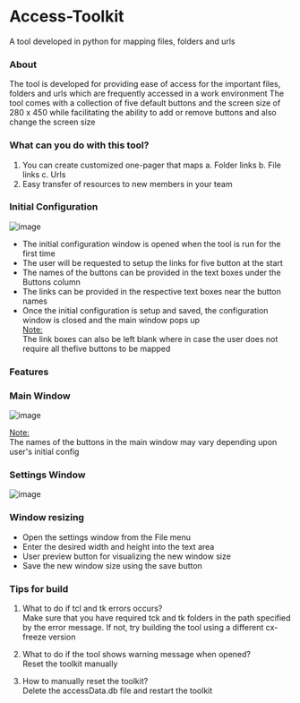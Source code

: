 # Access-Toolkit
A tool developed in python for mapping files, folders and urls

### About
The tool is developed for providing ease of access for the important files,
folders and urls which are frequently accessed in a work environment
The tool comes with a collection of five default buttons and the screen 
size of 280 x 450 while facilitating the ability to add or remove buttons
and also change the screen size

### What can you do with this tool?
1. You can create customized one-pager that maps
  a. Folder links
  b. File links
  c. Urls
2. Easy transfer of resources to new members in your team

### Initial Configuration

![image](https://user-images.githubusercontent.com/60011463/124712163-92ce3d00-df1c-11eb-859a-5438611ab07a.png)


- The initial configuration window is opened when the tool is run for the
  first time
- The user will be requested to setup the links for five button at the start
- The names of the buttons can be provided in the text boxes under the
  Buttons column
- The links can be provided in the respective text boxes near the button names
- Once the initial configuration is setup and saved, the configuration window
  is closed and the main window pops up<br>
<u>Note:</u><br>
The link boxes can also be left blank where in case the user does not
require all thefive buttons to be mapped

### Features

### Main Window

![image](https://user-images.githubusercontent.com/60011463/124713192-dc6b5780-df1d-11eb-95be-e9fe7b5744e4.png)

<u>Note:</u><br>
The names of the buttons in the main window may vary depending upon user's initial config

### Settings Window

![image](https://user-images.githubusercontent.com/60011463/124713492-408e1b80-df1e-11eb-9894-fa12066eda6c.png)

### Window resizing
- Open the settings window from the File menu
- Enter the desired width and height into the text area
- User preview button for visualizing the new window size
- Save the new window size using the save button

### Tips for build

1. What to do if tcl and tk errors occurs?<br>
   Make sure that you have required tck and tk folders in the path
   specified by the error message. If not, try building the tool 
   using a different cx-freeze version
   
2. What to do if the tool shows warning message when opened?<br>
   Reset the toolkit manually
   
3. How to manually reset the toolkit?<br>
   Delete the accessData.db file and restart the toolkit

